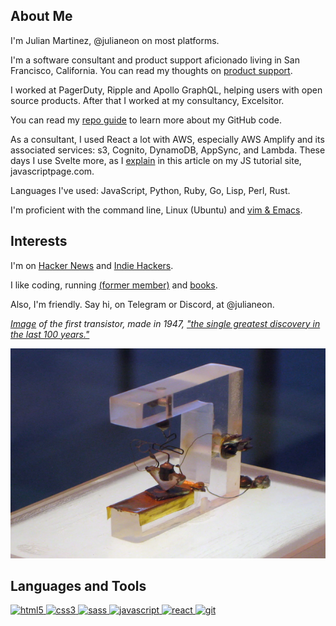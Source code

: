 
## About Me

I'm Julian Martinez, @julianeon on most platforms.

I'm a software consultant and product support aficionado living in San Francisco, California. You can read my thoughts on [product support](product_support.md).

I worked at PagerDuty, Ripple and Apollo GraphQL, helping users with open source products. After that I worked at my consultancy, Excelsitor.

You can read my [repo guide](repo_guide.md) to learn more about my GitHub code.

As a consultant, I used React a lot with AWS, especially AWS Amplify and its associated services: s3, Cognito, DynamoDB, AppSync, and Lambda. These days I use Svelte more, as I [explain](https://javascriptpage.com/react-svelte-pitch-deck-app-comparison) in this article on my JS tutorial site, javascriptpage.com.

Languages I've used: JavaScript, Python, Ruby, Go, Lisp, Perl, Rust. 

I'm proficient with the command line, Linux (Ubuntu) and [vim & Emacs](https://medium.com/@julianmartinez/vim-vs-emacs-how-to-think-about-them-and-choose-your-editor-403456467456).

## Interests 

I'm on [Hacker News](https://news.ycombinator.com/) and [Indie Hackers](https://indiehackers.com). 

I like coding, running [(former member)](https://goldengaterunningclub.org/) and [books](books.md).


Also, I'm friendly. Say hi, on Telegram or Discord, at @julianeon.

_[Image](https://www.britannica.com/technology/transistor/Innovation-at-Bell-Labs) of the first transistor, made in 1947, ["the single greatest discovery in the last 100 years."](https://www.extremetech.com/extreme/175004-the-genesis-of-the-transistor-the-single-greatest-discovery-in-the-last-100-years)_

![the first transistor](transistor.png)



<h2 align="left">Languages and Tools</h2>
<p align="left">
<a href="https://www.w3.org/html/" target="_blank"> <img src="https://img.shields.io/badge/HTML5-E34F26?style=for-the-badge&logo=html5&logoColor=white" alt="html5" /> </a>
<a href="https://www.w3schools.com/css/" target="_blank"> <img src="https://img.shields.io/badge/CSS3-1572B6?style=for-the-badge&logo=css3&logoColor=white" alt="css3" /> </a>
<a href="https://sass-lang.com" target="_blank"> <img src="https://img.shields.io/badge/Sass-CC6699?style=for-the-badge&logo=sass&logoColor=white" alt="sass" /> </a>
<a href="https://developer.mozilla.org/en-US/docs/Web/JavaScript" target="_blank"> <img src="https://img.shields.io/badge/JavaScript-323330?style=for-the-badge&logo=javascript&logoColor=F7DF1Eg" alt="javascript" </a>
<a href="https://reactjs.org/" target="_blank"> <img src="https://img.shields.io/badge/react-%2320232a.svg?style=for-the-badge&logo=react&logoColor=%2361DAFB" alt="react" </a>
<a href="https://git-scm.com/" target="_blank"> <img src="https://img.shields.io/badge/Git-F05032?style=for-the-badge&logo=git&logoColor=white" alt="git" </a>

